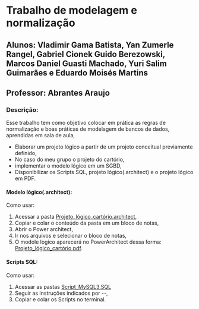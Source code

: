 # Trabalho de modelagem e normalização
## Alunos: Vladimir Gama Batista, Yan Zumerle Rangel, Gabriel Cionek Guido Berezowski, Marcos Daniel Guasti Machado, Yuri Salim Guimarães e Eduardo Moisés Martins
## Professor: Abrantes Araujo
### Descrição:
Esse trabalho tem como objetivo colocar em prática as regras de normalização e boas práticas de modelagem de bancos de dados, aprendidas em sala de aula,
* Elaborar um projeto lógico a partir de um projeto conceitual previamente definido,
* No caso do meu grupo o projeto do cartório,
* implementar o modelo lógico em um SGBD,
* Disponibilizar os Scripts SQL, projeto lógico(.architect) e o projeto lógico em PDF.

#### Modelo lógico(.architect):
Como usar:
1. Acessar a pasta [Projeto_lógico_cartório.architect](<https://github.com/VladimirGB1/uvv_bd_1_cc1m/blob/main/Trabalho%20de%20modelagem%20e%20normaliza%C3%A7%C3%A3o/Projeto_l%C3%B3gico_cart%C3%B3rio.architect>),
2. Copiar e colar o conteúdo da pasta em um bloco de notas,
3. Abrir o Power architect,
4. Ir nos arquivos e selecionar o bloco de notas,
5. O modole logico aparecerá no PowerArchitect dessa forma: [Projeto_lógico_cartório.pdf](<https://github.com/VladimirGB1/uvv_bd_1_cc1m/blob/main/Trabalho%20de%20modelagem%20e%20normaliza%C3%A7%C3%A3o/Projeto_l%C3%B3gico_cart%C3%B3rio.pdf>).

#### Scripts SQL:
Como usar:
1. Acessar as pastas [Script_MySQL3.SQL](<https://github.com/VladimirGB1/uvv_bd_1_cc1m/blob/main/Trabalho%20de%20modelagem%20e%20normaliza%C3%A7%C3%A3o/Script_MySQL3.SQL>)
2. Seguir as instruções indicados por --,
3. Copiar e colar os Scripts no terminal.
